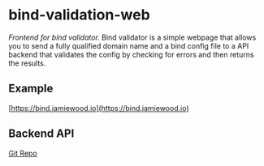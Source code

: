 # bind-validation-web

*Frontend for bind validator.*
Bind validator is a simple webpage that allows you to send a fully qualified domain name and a bind config file to a API backend that validates the config by checking for errors and then returns the results.

## Example

[https://bind.jamiewood.io](https://bind.jamiewood.io)

## Backend API

[Git Repo](https://github.com/woodjamie/bind-validation-api)
